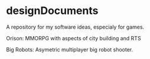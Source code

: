 # designDocuments

A repository for my software ideas, especialy for games.

Orison: MMORPG with aspects of city building and RTS

Big Robots: Asymetric multiplayer big robot shooter.
